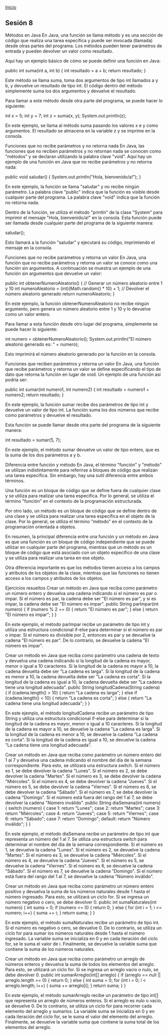 <!-- No borrar o modificar -->
[Inicio](./index.md)

## Sesión 8 


<!-- Su documentación aquí -->


Métodos en Java
En Java, una función se llama método y es una sección de código que realiza una tarea específica y puede ser invocada (llamada) desde otras partes del programa. Los métodos pueden tener parámetros de entrada y pueden devolver un valor como resultado.

Aquí hay un ejemplo básico de cómo se puede definir una función en Java:

public int suma(int a, int b) {
    int resultado = a + b;
    return resultado;
}

Este método se llama suma, toma dos argumentos de tipo int llamados a y b, y devuelve un resultado de tipo int. El código dentro del método simplemente suma los dos argumentos y devuelve el resultado.

Para llamar a este método desde otra parte del programa, se puede hacer lo siguiente:

int x = 5;
int y = 7;
int z = suma(x, y);
System.out.println(z);

En este ejemplo, se llama al método suma pasando los valores x e y como argumentos. El resultado se almacena en la variable z y se imprime en la consola.

Funciones que no recibe parámetros y no retorna nada
En Java, las funciones que no reciben parámetros y no retornan nada se conocen como "métodos" y se declaran utilizando la palabra clave "void". Aquí hay un ejemplo de una función en Java que no recibe parámetros y no retorna nada:

public void saludar() {
    System.out.println("Hola, bienvenido/a!");
}

En este ejemplo, la función se llama "saludar" y no recibe ningún parámetro. La palabra clave "public" indica que la función es visible desde cualquier parte del programa. La palabra clave "void" indica que la función no retorna nada.

Dentro de la función, se utiliza el método "println" de la clase "System" para imprimir el mensaje "Hola, bienvenido/a!" en la consola. Esta función puede ser llamada desde cualquier parte del programa de la siguiente manera:

saludar();

Esto llamará a la función "saludar" y ejecutará su código, imprimiendo el mensaje en la consola.

Funciones que no recibe parámetros y retorna un valor
En Java, una función que no recibe parámetros y retorna un valor se conoce como una función sin argumentos. A continuación se muestra un ejemplo de una función sin argumentos que devuelve un valor:

public int obtenerNumeroAleatorio() {
   // Generar un número aleatorio entre 1 y 10
   int numeroAleatorio = (int)(Math.random() * 10) + 1;
   // Devolver el número aleatorio generado
   return numeroAleatorio;
}

En este ejemplo, la función obtenerNumeroAleatorio no recibe ningún argumento, pero genera un número aleatorio entre 1 y 10 y lo devuelve como un valor entero.

Para llamar a esta función desde otro lugar del programa, simplemente se puede hacer lo siguiente:

int numero = obtenerNumeroAleatorio();
System.out.println("El número aleatorio generado es: " + numero);

Esto imprimirá el número aleatorio generado por la función en la consola.

Funciones que reciben parámetros y retorna un valor
En Java, una función que recibe parámetros y retorna un valor se define especificando el tipo de dato que retorna la función en lugar de void. Un ejemplo de una función así podría ser:

public int sumar(int numero1, int numero2) {
    int resultado = numero1 + numero2;
    return resultado;
}

En este ejemplo, la función sumar recibe dos parámetros de tipo int y devuelve un valor de tipo int. La función suma los dos números que recibe como parámetros y devuelve el resultado.

Esta función se puede llamar desde otra parte del programa de la siguiente manera:

int resultado = sumar(5, 7);

En este ejemplo, el método sumar devuelve un valor de tipo entero, que es la suma de los dos parámetros a y b.

Diferencia entre función y método
En Java, el término "función" y "método" se utilizan indistintamente para referirse a bloques de código que realizan una tarea específica. Sin embargo, hay una sutil diferencia entre ambos términos.

Una función es un bloque de código que se define fuera de cualquier clase y se utiliza para realizar una tarea específica. Por lo general, se utiliza el término "función" en el contexto de la programación estructurada.

Por otro lado, un método es un bloque de código que se define dentro de una clase y se utiliza para realizar una tarea específica en el objeto de la clase. Por lo general, se utiliza el término "método" en el contexto de la programación orientada a objetos.

En resumen, la principal diferencia entre una función y un método en Java es que una función es un bloque de código independiente que se puede utilizar en cualquier parte del programa, mientras que un método es un bloque de código que está asociado con un objeto específico de una clase y se utiliza para realizar una tarea en ese objeto.

Otra diferencia importante es que los métodos tienen acceso a los campos y atributos de los objetos de la clase, mientras que las funciones no tienen acceso a los campos y atributos de los objetos.

Ejercicios resueltos
Crear un método en Java que reciba como parámetro un número entero y devuelva una cadena indicando si el número es par o impar. Si el número es par, la cadena debe ser "El número es par", y si es impar, la cadena debe ser "El número es impar".
public String parImpar(int numero) {
    if (numero % 2 == 0) {
        return "El número es par";
    } else {
        return "El número es impar";
    }
}

En este ejemplo, el método parImpar recibe un parámetro de tipo int y utiliza una estructura condicional if-else para determinar si el número es par o impar. Si el número es divisible por 2, entonces es par y se devuelve la cadena "El número es par". De lo contrario, se devuelve la cadena "El número es impar".

Crear un método en Java que reciba como parámetro una cadena de texto y devuelva una cadena indicando si la longitud de la cadena es mayor, menor o igual a 10 caracteres. Si la longitud de la cadena es mayor a 10, la cadena devuelta debe ser "La cadena es larga". Si la longitud de la cadena es menor a 10, la cadena devuelta debe ser "La cadena es corta". Si la longitud de la cadena es igual a 10, la cadena devuelta debe ser "La cadena tiene una longitud adecuada".
public String longitudCadena(String cadena) {
    if (cadena.length() > 10) {
        return "La cadena es larga";
    } else if (cadena.length() < 10) {
        return "La cadena es corta";
    } else {
        return "La cadena tiene una longitud adecuada";
    }
}

En este ejemplo, el método longitudCadena recibe un parámetro de tipo String y utiliza una estructura condicional if-else para determinar si la longitud de la cadena es mayor, menor o igual a 10 caracteres. Si la longitud de la cadena es mayor a 10, se devuelve la cadena "La cadena es larga". Si la longitud de la cadena es menor a 10, se devuelve la cadena "La cadena es corta". Si la longitud de la cadena es igual a 10, se devuelve la cadena "La cadena tiene una longitud adecuada".

Crear un método en Java que reciba como parámetro un número entero del 1 al 7 y devuelva una cadena indicando el nombre del día de la semana correspondiente. Para esto, se utilizará una estructura switch. Si el número es 1, se debe devolver la cadena "Lunes". Si el número es 2, se debe devolver la cadena "Martes". Si el número es 3, se debe devolver la cadena "Miércoles". Si el número es 4, se debe devolver la cadena "Jueves". Si el número es 5, se debe devolver la cadena "Viernes". Si el número es 6, se debe devolver la cadena "Sábado". Si el número es 7, se debe devolver la cadena "Domingo". Si el número está fuera del rango del 1 al 7, se debe devolver la cadena "Número inválido".
public String diaSemana(int numero) {
    switch (numero) {
        case 1:
            return "Lunes";
        case 2:
            return "Martes";
        case 3:
            return "Miércoles";
        case 4:
            return "Jueves";
        case 5:
            return "Viernes";
        case 6:
            return "Sábado";
        case 7:
            return "Domingo";
        default:
            return "Número inválido";
    }
}

En este ejemplo, el método diaSemana recibe un parámetro de tipo int que representa un número del 1 al 7. Se utiliza una estructura switch para determinar el nombre del día de la semana correspondiente. Si el número es 1, se devuelve la cadena "Lunes". Si el número es 2, se devuelve la cadena "Martes". Si el número es 3, se devuelve la cadena "Miércoles". Si el número es 4, se devuelve la cadena "Jueves". Si el número es 5, se devuelve la cadena "Viernes". Si el número es 6, se devuelve la cadena "Sábado". Si el número es 7, se devuelve la cadena "Domingo". Si el número está fuera del rango del 1 al 7, se devuelve la cadena "Número inválido".

Crear un método en Java que reciba como parámetro un número entero positivo y devuelva la suma de los números naturales desde 1 hasta el número ingresado. Para esto, se utilizará un ciclo for. Si se ingresa un número negativo o cero, se debe devolver 0.
public int sumaNaturales(int numero) {
    int suma = 0;
    if (numero <= 0) {
        return 0;
    } else {
        for (int i = 1; i <= numero; i++) {
            suma += i;
        }
        return suma;
    }
}

En este ejemplo, el método sumaNaturales recibe un parámetro de tipo int. Si el número es negativo o cero, se devuelve 0. De lo contrario, se utiliza un ciclo for para sumar los números naturales desde 1 hasta el número ingresado. La variable suma se inicializa en 0 y en cada iteración del ciclo for, se le suma el valor de i. Finalmente, se devuelve la variable suma que contiene la suma de los números naturales.

Crear un método en Java que reciba como parámetro un arreglo de números enteros y devuelva la suma de todos los elementos del arreglo. Para esto, se utilizará un ciclo for. Si se ingresa un arreglo vacío o nulo, se debe devolver 0.
public int sumarArreglo(int[] arreglo) {
    if (arreglo == null || arreglo.length == 0) {
        return 0;
    } else {
        int suma = 0;
        for (int i = 0; i < arreglo.length; i++) {
            suma += arreglo[i];
        }
        return suma;
    }
}

En este ejemplo, el método sumarArreglo recibe un parámetro de tipo int[] que representa un arreglo de números enteros. Si el arreglo es nulo o vacío, se devuelve 0. De lo contrario, se utiliza un ciclo for para recorrer cada elemento del arreglo y sumarlos. La variable suma se inicializa en 0 y en cada iteración del ciclo for, se le suma el valor del elemento del arreglo. Finalmente, se devuelve la variable suma que contiene la suma total de los elementos del arreglo.




